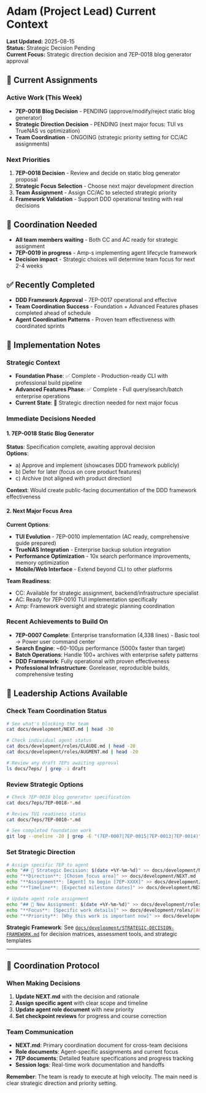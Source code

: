 # Adam (Project Lead) Current Context

**Last Updated:** 2025-08-15  
**Status:** Strategic Decision Pending  
**Current Focus:** Strategic direction decision and 7EP-0018 blog generator approval

## 🎯 Current Assignments

### Active Work (This Week)
- **7EP-0018 Blog Decision** - PENDING (approve/modify/reject static blog generator)
- **Strategic Direction Decision** - PENDING (next major focus: TUI vs TrueNAS vs optimization)
- **Team Coordination** - ONGOING (strategic priority setting for CC/AC assignments)

### Next Priorities
1. **7EP-0018 Decision** - Review and decide on static blog generator proposal
2. **Strategic Focus Selection** - Choose next major development direction
3. **Team Assignment** - Assign CC/AC to selected strategic priority
4. **Framework Validation** - Support DDD operational testing with real decisions

## 🔗 Coordination Needed
- **All team members waiting** - Both CC and AC ready for strategic assignment
- **7EP-0019 in progress** - Amp-s implementing agent lifecycle framework
- **Decision impact** - Strategic choices will determine team focus for next 2-4 weeks

## ✅ Recently Completed  
- **DDD Framework Approval** - 7EP-0017 operational and effective
- **Team Coordination Success** - Foundation + Advanced Features phases completed ahead of schedule
- **Agent Coordination Patterns** - Proven team effectiveness with coordinated sprints

## 📝 Implementation Notes

### Strategic Context
- **Foundation Phase**: ✅ Complete - Production-ready CLI with professional build pipeline
- **Advanced Features Phase**: ✅ Complete - Full query/search/batch enterprise operations  
- **Current State**: 🎯 Strategic direction needed for next major focus

### Immediate Decisions Needed

#### 1. 7EP-0018 Static Blog Generator
**Status**: Specification complete, awaiting approval decision  
**Options**: 
- a) Approve and implement (showcases DDD framework publicly)
- b) Defer for later (focus on core product features)
- c) Archive (not aligned with product direction)

**Context**: Would create public-facing documentation of the DDD framework effectiveness

#### 2. Next Major Focus Area  
**Current Options**:
- **TUI Evolution** - 7EP-0010 implementation (AC ready, comprehensive guide prepared)
- **TrueNAS Integration** - Enterprise backup solution integration
- **Performance Optimization** - 10x search performance improvements, memory optimization
- **Mobile/Web Interface** - Extend beyond CLI to other platforms

**Team Readiness**:
- CC: Available for strategic assignment, backend/infrastructure specialist
- AC: Ready for 7EP-0010 TUI implementation specifically  
- Amp: Framework oversight and strategic planning coordination

### Recent Achievements to Build On
- **7EP-0007 Complete**: Enterprise transformation (4,338 lines) - Basic tool → Power user command center
- **Search Engine**: ~60-100µs performance (5000x faster than target)
- **Batch Operations**: Handle 100+ archives with enterprise safety patterns
- **DDD Framework**: Fully operational with proven effectiveness
- **Professional Infrastructure**: Goreleaser, reproducible builds, comprehensive testing

## 🎯 Leadership Actions Available

### Check Team Coordination Status
```bash
# See what's blocking the team
cat docs/development/NEXT.md | head -30

# Check individual agent status
cat docs/development/roles/CLAUDE.md | head -20
cat docs/development/roles/AUGMENT.md | head -20

# Review any draft 7EPs awaiting approval
ls docs/7eps/ | grep -i draft
```

### Review Strategic Options
```bash
# Check 7EP-0018 blog generator specification
cat docs/7eps/7EP-0018-*.md

# Review TUI readiness status
cat docs/7eps/7EP-0010-*.md

# See completed foundation work
git log --oneline -20 | grep -E "(7EP-0007|7EP-0015|7EP-0013|7EP-0014)"
```

### Set Strategic Direction
```bash
# Assign specific 7EP to agent
echo "## 🎯 Strategic Decision: $(date +%Y-%m-%d)" >> docs/development/NEXT.md
echo "**Direction**: [Chosen focus area]" >> docs/development/NEXT.md
echo "**Assignment**: [Agent] to begin [7EP-XXXX]" >> docs/development/NEXT.md
echo "**Timeline**: [Expected milestone dates]" >> docs/development/NEXT.md

# Update agent role assignment
echo "## 🎯 New Assignment: $(date +%Y-%m-%d)" >> docs/development/roles/[AGENT].md
echo "**Focus**: [Specific work details]" >> docs/development/roles/[AGENT].md
echo "**Priority**: [Why this work is important now]" >> docs/development/roles/[AGENT].md
```

**Strategic Framework**: See [`docs/development/STRATEGIC-DECISION-FRAMEWORK.md`](../STRATEGIC-DECISION-FRAMEWORK.md) for decision matrices, assessment tools, and strategic templates

---

## 🔄 Coordination Protocol

### When Making Decisions
1. **Update NEXT.md** with the decision and rationale
2. **Assign specific agent** with clear scope and timeline
3. **Update agent role document** with new priority
4. **Set checkpoint reviews** for progress and course correction

### Team Communication
- **NEXT.md**: Primary coordination document for cross-team decisions
- **Role documents**: Agent-specific assignments and current focus
- **7EP documents**: Detailed feature specifications and progress tracking
- **Session logs**: Real-time work documentation and handoffs

**Remember**: The team is ready to execute at high velocity. The main need is clear strategic direction and priority setting.